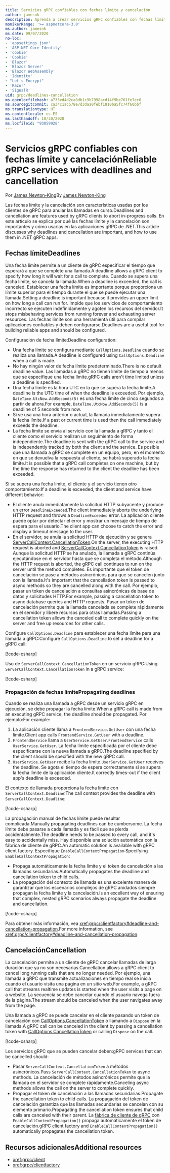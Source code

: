 ```yaml
---
title: Servicios gRPC confiables con fechas límite y cancelación
author: jamesnk
description: Aprenda a crear servicios gRPC confiables con fechas límite y cancelación en .NET.
monikerRange: '>= aspnetcore-3.0'
ms.author: jamesnk
ms.date: 09/07/2020
no-loc:
- 'appsettings.json'
- 'ASP.NET Core Identity'
- 'cookie'
- 'Cookie'
- 'Blazor'
- 'Blazor Server'
- 'Blazor WebAssembly'
- 'Identity'
- "Let's Encrypt"
- 'Razor'
- 'SignalR'
uid: grpc/deadlines-cancellation
ms.openlocfilehash: a735ed4d2ca8db1c9b7998acd14f9be761fe7ec6
ms.sourcegitcommit: ca34c1ac578e7d3daa0febf1810ba5fc74f60bbf
ms.translationtype: HT
ms.contentlocale: es-ES
ms.lasthandoff: 10/30/2020
ms.locfileid: "93059928"
---
```

# <a name="reliable-grpc-services-with-deadlines-and-cancellation"></a><span data-ttu-id="7e92b-103">Servicios gRPC confiables con fechas límite y cancelación</span><span class="sxs-lookup"><span data-stu-id="7e92b-103">Reliable gRPC services with deadlines and cancellation</span></span>

<span data-ttu-id="7e92b-104">Por [James Newton-King](https://twitter.com/jamesnk)</span><span class="sxs-lookup"><span data-stu-id="7e92b-104">By [James Newton-King](https://twitter.com/jamesnk)</span></span>

<span data-ttu-id="7e92b-105">Las fechas límite y la cancelación son características usadas por los clientes de gRPC para anular las llamadas en curso.</span><span class="sxs-lookup"><span data-stu-id="7e92b-105">Deadlines and cancellation are features used by gRPC clients to abort in-progress calls.</span></span> <span data-ttu-id="7e92b-106">En este artículo se explica por qué las fechas límite y la cancelación son importantes y cómo usarlas en las aplicaciones gRPC de .NET.</span><span class="sxs-lookup"><span data-stu-id="7e92b-106">This article discusses why deadlines and cancellation are important, and how to use them in .NET gRPC apps.</span></span>

## <a name="deadlines"></a><span data-ttu-id="7e92b-107">Fechas límite</span><span class="sxs-lookup"><span data-stu-id="7e92b-107">Deadlines</span></span>

<span data-ttu-id="7e92b-108">Una fecha límite permite a un cliente de gRPC especificar el tiempo que esperará a que se complete una llamada.</span><span class="sxs-lookup"><span data-stu-id="7e92b-108">A deadline allows a gRPC client to specify how long it will wait for a call to complete.</span></span> <span data-ttu-id="7e92b-109">Cuando se supera una fecha límite, se cancela la llamada.</span><span class="sxs-lookup"><span data-stu-id="7e92b-109">When a deadline is exceeded, the call is canceled.</span></span> <span data-ttu-id="7e92b-110">Establecer una fecha límite es importante porque proporciona un límite superior para el tiempo durante el que se puede ejecutar una llamada.</span><span class="sxs-lookup"><span data-stu-id="7e92b-110">Setting a deadline is important because it provides an upper limit on how long a call can run for.</span></span> <span data-ttu-id="7e92b-111">Impide que los servicios de comportamiento incorrecto se ejecuten indefinidamente y agoten los recursos del servidor.</span><span class="sxs-lookup"><span data-stu-id="7e92b-111">It stops misbehaving services from running forever and exhausting server resources.</span></span> <span data-ttu-id="7e92b-112">Las fechas límite son una herramienta útil para compilar aplicaciones confiables y deben configurarse.</span><span class="sxs-lookup"><span data-stu-id="7e92b-112">Deadlines are a useful tool for building reliable apps and should be configured.</span></span>

<span data-ttu-id="7e92b-113">Configuración de fecha límite:</span><span class="sxs-lookup"><span data-stu-id="7e92b-113">Deadline configuration:</span></span>

* <span data-ttu-id="7e92b-114">Una fecha límite se configura mediante `CallOptions.Deadline` cuando se realiza una llamada.</span><span class="sxs-lookup"><span data-stu-id="7e92b-114">A deadline is configured using `CallOptions.Deadline` when a call is made.</span></span>
* <span data-ttu-id="7e92b-115">No hay ningún valor de fecha límite predeterminado.</span><span class="sxs-lookup"><span data-stu-id="7e92b-115">There is no default deadline value.</span></span> <span data-ttu-id="7e92b-116">Las llamadas a gRPC no tienen límite de tiempo a menos que se especifique una fecha límite.</span><span class="sxs-lookup"><span data-stu-id="7e92b-116">gRPC calls aren't time limited unless a deadline is specified.</span></span>
* <span data-ttu-id="7e92b-117">Una fecha límite es la hora UTC en la que se supera la fecha límite.</span><span class="sxs-lookup"><span data-stu-id="7e92b-117">A deadline is the UTC time of when the deadline is exceeded.</span></span> <span data-ttu-id="7e92b-118">Por ejemplo, `DateTime.UtcNow.AddSeconds(5)` es una fecha límite de cinco segundos a partir de ahora.</span><span class="sxs-lookup"><span data-stu-id="7e92b-118">For example, `DateTime.UtcNow.AddSeconds(5)` is a deadline of 5 seconds from now.</span></span>
* <span data-ttu-id="7e92b-119">Si se usa una hora anterior o actual, la llamada inmediatamente supera la fecha límite.</span><span class="sxs-lookup"><span data-stu-id="7e92b-119">If a past or current time is used then the call immediately exceeds the deadline.</span></span>
* <span data-ttu-id="7e92b-120">La fecha límite se envía al servicio con la llamada a gRPC y tanto el cliente como el servicio realizan un seguimiento de forma independiente.</span><span class="sxs-lookup"><span data-stu-id="7e92b-120">The deadline is sent with the gRPC call to the service and is independently tracked by both the client and the service.</span></span> <span data-ttu-id="7e92b-121">Es posible que una llamada a gRPC se complete en un equipo, pero, en el momento en que se devuelva la respuesta al cliente, se habrá superado la fecha límite.</span><span class="sxs-lookup"><span data-stu-id="7e92b-121">It is possible that a gRPC call completes on one machine, but by the time the response has returned to the client the deadline has been exceeded.</span></span>

<span data-ttu-id="7e92b-122">Si se supera una fecha límite, el cliente y el servicio tienen otro comportamiento:</span><span class="sxs-lookup"><span data-stu-id="7e92b-122">If a deadline is exceeded, the client and service have different behavior:</span></span>

* <span data-ttu-id="7e92b-123">El cliente anula inmediatamente la solicitud HTTP subyacente y produce un error `DeadlineExceeded`.</span><span class="sxs-lookup"><span data-stu-id="7e92b-123">The client immediately aborts the underlying HTTP request and throws a `DeadlineExceeded` error.</span></span> <span data-ttu-id="7e92b-124">La aplicación cliente puede optar por detectar el error y mostrar un mensaje de tiempo de espera para el usuario.</span><span class="sxs-lookup"><span data-stu-id="7e92b-124">The client app can choose to catch the error and display a timeout message to the user.</span></span>
* <span data-ttu-id="7e92b-125">En el servidor, se anula la solicitud HTTP de ejecución y se genera [ServerCallContext.CancellationToken](xref:System.Threading.CancellationToken).</span><span class="sxs-lookup"><span data-stu-id="7e92b-125">On the server, the executing HTTP request is aborted and [ServerCallContext.CancellationToken](xref:System.Threading.CancellationToken) is raised.</span></span> <span data-ttu-id="7e92b-126">Aunque la solicitud HTTP se ha anulado, la llamada a gRPC continúa ejecutándose en el servidor hasta que se completa el método.</span><span class="sxs-lookup"><span data-stu-id="7e92b-126">Although the HTTP request is aborted, the gRPC call continues to run on the server until the method completes.</span></span> <span data-ttu-id="7e92b-127">Es importante que el token de cancelación se pase a métodos asincrónicos para que se cancelen junto con la llamada.</span><span class="sxs-lookup"><span data-stu-id="7e92b-127">It's important that the cancellation token is passed to async methods so they are cancelled along with the call.</span></span> <span data-ttu-id="7e92b-128">Por ejemplo, pasar un token de cancelación a consultas asincrónicas de base de datos y solicitudes HTTP.</span><span class="sxs-lookup"><span data-stu-id="7e92b-128">For example, passing a cancellation token to async database queries and HTTP requests.</span></span> <span data-ttu-id="7e92b-129">Pasar un token de cancelación permite que la llamada cancelada se complete rápidamente en el servidor y libere recursos para otras llamadas.</span><span class="sxs-lookup"><span data-stu-id="7e92b-129">Passing a cancellation token allows the canceled call to complete quickly on the server and free up resources for other calls.</span></span>

<span data-ttu-id="7e92b-130">Configure `CallOptions.Deadline` para establecer una fecha límite para una llamada a gRPC:</span><span class="sxs-lookup"><span data-stu-id="7e92b-130">Configure `CallOptions.Deadline` to set a deadline for a gRPC call:</span></span>

[!code-csharp[](~/grpc/deadlines-cancellation/deadline-client.cs?highlight=7,12)]

<span data-ttu-id="7e92b-131">Uso de `ServerCallContext.CancellationToken` en un servicio gRPC:</span><span class="sxs-lookup"><span data-stu-id="7e92b-131">Using `ServerCallContext.CancellationToken` in a gRPC service:</span></span>

[!code-csharp[](~/grpc/deadlines-cancellation/deadline-server.cs?highlight=5)]

### <a name="propagating-deadlines"></a><span data-ttu-id="7e92b-132">Propagación de fechas límite</span><span class="sxs-lookup"><span data-stu-id="7e92b-132">Propagating deadlines</span></span>

<span data-ttu-id="7e92b-133">Cuando se realiza una llamada a gRPC desde un servicio gRPC en ejecución, se debe propagar la fecha límite.</span><span class="sxs-lookup"><span data-stu-id="7e92b-133">When a gRPC call is made from an executing gRPC service, the deadline should be propagated.</span></span> <span data-ttu-id="7e92b-134">Por ejemplo:</span><span class="sxs-lookup"><span data-stu-id="7e92b-134">For example:</span></span>

1. <span data-ttu-id="7e92b-135">La aplicación cliente llama a `FrontendService.GetUser` con una fecha límite.</span><span class="sxs-lookup"><span data-stu-id="7e92b-135">Client app calls `FrontendService.GetUser` with a deadline.</span></span>
2. <span data-ttu-id="7e92b-136">`FrontendService` llama a `UserService.GetUser`.</span><span class="sxs-lookup"><span data-stu-id="7e92b-136">`FrontendService` calls `UserService.GetUser`.</span></span> <span data-ttu-id="7e92b-137">La fecha límite especificada por el cliente debe especificarse con la nueva llamada a gRPC.</span><span class="sxs-lookup"><span data-stu-id="7e92b-137">The deadline specified by the client should be specified with the new gRPC call.</span></span>
3. <span data-ttu-id="7e92b-138">`UserService.GetUser` recibe la fecha límite.</span><span class="sxs-lookup"><span data-stu-id="7e92b-138">`UserService.GetUser` receives the deadline.</span></span> <span data-ttu-id="7e92b-139">Se agota el tiempo de espera correctamente si se supera la fecha límite de la aplicación cliente.</span><span class="sxs-lookup"><span data-stu-id="7e92b-139">It correctly times-out if the client app's deadline is exceeded.</span></span>

<span data-ttu-id="7e92b-140">El contexto de llamada proporciona la fecha límite con `ServerCallContext.Deadline`:</span><span class="sxs-lookup"><span data-stu-id="7e92b-140">The call context provides the deadline with `ServerCallContext.Deadline`:</span></span>

[!code-csharp[](~/grpc/deadlines-cancellation/deadline-propagate.cs?highlight=7)]

<span data-ttu-id="7e92b-141">La propagación manual de fechas límite puede resultar complicada.</span><span class="sxs-lookup"><span data-stu-id="7e92b-141">Manually propagating deadlines can be cumbersome.</span></span> <span data-ttu-id="7e92b-142">La fecha límite debe pasarse a cada llamada y es fácil que se pierda accidentalmente.</span><span class="sxs-lookup"><span data-stu-id="7e92b-142">The deadline needs to be passed to every call, and it's easy to accidentally miss.</span></span> <span data-ttu-id="7e92b-143">Hay disponible una solución automática con la fábrica de cliente de gRPC.</span><span class="sxs-lookup"><span data-stu-id="7e92b-143">An automatic solution is available with gRPC client factory.</span></span> <span data-ttu-id="7e92b-144">Especifique `EnableCallContextPropagation`:</span><span class="sxs-lookup"><span data-stu-id="7e92b-144">Specifying `EnableCallContextPropagation`:</span></span>

* <span data-ttu-id="7e92b-145">Propaga automáticamente la fecha límite y el token de cancelación a las llamadas secundarias.</span><span class="sxs-lookup"><span data-stu-id="7e92b-145">Automatically propagates the deadline and cancellation token to child calls.</span></span>
* <span data-ttu-id="7e92b-146">La propagación del contexto de llamada es una excelente manera de garantizar que los escenarios complejos de gRPC anidados siempre propagan la fecha límite y la cancelación.</span><span class="sxs-lookup"><span data-stu-id="7e92b-146">Is an excellent way of ensuring that complex, nested gRPC scenarios always propagate the deadline and cancellation.</span></span>

[!code-csharp[](~/grpc/deadlines-cancellation/clientfactory-propagate.cs?highlight=6)]

<span data-ttu-id="7e92b-147">Para obtener más información, vea <xref:grpc/clientfactory#deadline-and-cancellation-propagation>.</span><span class="sxs-lookup"><span data-stu-id="7e92b-147">For more information, see <xref:grpc/clientfactory#deadline-and-cancellation-propagation>.</span></span>

## <a name="cancellation"></a><span data-ttu-id="7e92b-148">Cancelación</span><span class="sxs-lookup"><span data-stu-id="7e92b-148">Cancellation</span></span>

<span data-ttu-id="7e92b-149">La cancelación permite a un cliente de gRPC cancelar llamadas de larga duración que ya no son necesarias.</span><span class="sxs-lookup"><span data-stu-id="7e92b-149">Cancellation allows a gRPC client to cancel long running calls that are no longer needed.</span></span> <span data-ttu-id="7e92b-150">Por ejemplo, una llamada a gRPC que transmite actualizaciones en tiempo real se inicia cuando el usuario visita una página en un sitio web.</span><span class="sxs-lookup"><span data-stu-id="7e92b-150">For example, a gRPC call that streams realtime updates is started when the user visits a page on a website.</span></span> <span data-ttu-id="7e92b-151">La secuencia se debe cancelar cuando el usuario navega fuera de la página.</span><span class="sxs-lookup"><span data-stu-id="7e92b-151">The stream should be canceled when the user navigates away from the page.</span></span>

<span data-ttu-id="7e92b-152">Una llamada a gRPC se puede cancelar en el cliente pasando un token de cancelación con [CallOptions.CancellationToken](xref:System.Threading.CancellationToken) o llamando a `Dispose` en la llamada.</span><span class="sxs-lookup"><span data-stu-id="7e92b-152">A gRPC call can be canceled in the client by passing a cancellation token with [CallOptions.CancellationToken](xref:System.Threading.CancellationToken) or calling `Dispose` on the call.</span></span>

[!code-csharp[](~/grpc/deadlines-cancellation/cancellation-client.cs?highlight=19)]

<span data-ttu-id="7e92b-153">Los servicios gRPC que se pueden cancelar deben:</span><span class="sxs-lookup"><span data-stu-id="7e92b-153">gRPC services that can be cancelled should:</span></span>
* <span data-ttu-id="7e92b-154">Pasar `ServerCallContext.CancellationToken` a métodos asincrónicos.</span><span class="sxs-lookup"><span data-stu-id="7e92b-154">Pass `ServerCallContext.CancellationToken` to async methods.</span></span> <span data-ttu-id="7e92b-155">La cancelación de métodos asincrónicos permite que la llamada en el servidor se complete rápidamente.</span><span class="sxs-lookup"><span data-stu-id="7e92b-155">Canceling async methods allows the call on the server to complete quickly.</span></span>
* <span data-ttu-id="7e92b-156">Propagar el token de cancelación a las llamadas secundarias.</span><span class="sxs-lookup"><span data-stu-id="7e92b-156">Propagate the cancellation token to child calls.</span></span> <span data-ttu-id="7e92b-157">La propagación del token de cancelación garantiza que las llamadas secundarias se cancelan con su elemento primario.</span><span class="sxs-lookup"><span data-stu-id="7e92b-157">Propagating the cancellation token ensures that child calls are canceled with their parent.</span></span> <span data-ttu-id="7e92b-158">La [fábrica de cliente de gRPC](xref:grpc/clientfactory) con `EnableCallContextPropagation()` propaga automáticamente el token de cancelación.</span><span class="sxs-lookup"><span data-stu-id="7e92b-158">[gRPC client factory](xref:grpc/clientfactory) and `EnableCallContextPropagation()` automatically propagates the cancellation token.</span></span>

## <a name="additional-resources"></a><span data-ttu-id="7e92b-159">Recursos adicionales</span><span class="sxs-lookup"><span data-stu-id="7e92b-159">Additional resources</span></span>

* <xref:grpc/client>
* <xref:grpc/clientfactory>
